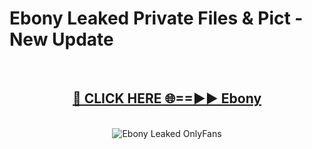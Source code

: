 # Ebony Leaked Private Files & Pict - New Update
<br>
<div align="center">
<h2><a href="https://mediafilles.blogspot.com/?title=Ebony" rel="nofollow">🔴 CLICK HERE 🌐==►► Ebony</a></h2>
<br>
<a href="https://mediafilles.blogspot.com/?title=Ebony" rel="nofollow" data-target="animated-image.originalLink"><img src="https://i.ibb.co.com/WyWwxjT/player-gif2.gif" alt="Ebony Leaked OnlyFans" style="max-width: 100%; display: inline-block;" data-target="animated-image.originalImage"></a>
</div>
<br>